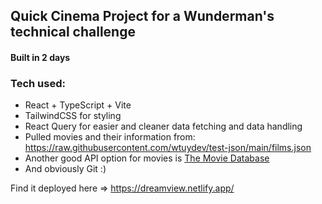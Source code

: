 ## Quick Cinema Project for a Wunderman's technical challenge
#### Built in 2 days
### Tech used:
- React + TypeScript + Vite
- TailwindCSS for styling
- React Query for easier and cleaner data fetching and data handling
- Pulled movies and their information from: https://raw.githubusercontent.com/wtuydev/test-json/main/films.json
- Another good API option for movies is [The Movie Database ]((https://www.themoviedb.org/))
- And obviously Git :)

Find it deployed here => https://dreamview.netlify.app/
